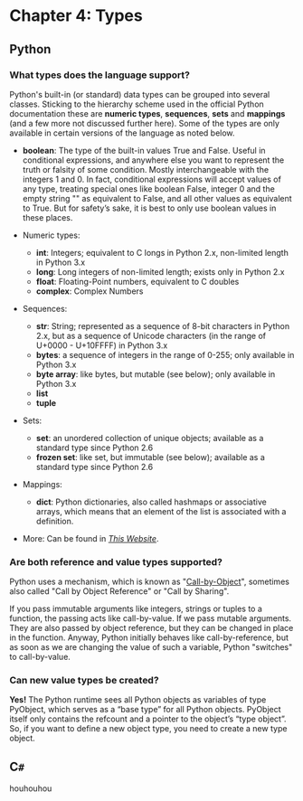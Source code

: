 # Chapter 4: Types

## Python

### What types does the language support?

Python's built-in (or standard) data types can be grouped into several classes. Sticking to the hierarchy scheme used in the official Python documentation these are **numeric types**, **sequences**, **sets** and **mappings** (and a few more not discussed further here). Some of the types are only available in certain versions of the language as noted below.

- **boolean**: The type of the built-in values True and False. Useful in conditional expressions, and anywhere else you want to represent the truth or falsity of some condition. Mostly interchangeable with the integers 1 and 0. In fact, conditional expressions will accept values of any type, treating special ones like boolean False, integer 0 and the empty string "" as equivalent to False, and all other values as equivalent to True. But for safety’s sake, it is best to only use boolean values in these places.

- Numeric types:
  - **int**: Integers; equivalent to C longs in Python 2.x, non-limited length in Python 3.x
  - **long**: Long integers of non-limited length; exists only in Python 2.x
  - **float**: Floating-Point numbers, equivalent to C doubles
  - **complex**: Complex Numbers

- Sequences:
  - **str**: String; represented as a sequence of 8-bit characters in Python 2.x, but as a sequence of Unicode characters (in the range of U+0000 - U+10FFFF) in Python 3.x
  - **bytes**: a sequence of integers in the range of 0-255; only available in Python 3.x
  - **byte array**: like bytes, but mutable (see below); only available in Python 3.x
  - **list**
  - **tuple**

- Sets:
  - **set**: an unordered collection of unique objects; available as a standard type since Python 2.6
  - **frozen set**: like set, but immutable (see below); available as a standard type since Python 2.6

- Mappings:
  - **dict**: Python dictionaries, also called hashmaps or associative arrays, which means that an element of the list is associated with a definition.

- More:
  Can be found in [*This Website*](https://en.wikibooks.org/wiki/Python_Programming/Data_Types).

### Are both reference and value types supported?

Python uses a mechanism, which is known as "[Call-by-Object](http://stackoverflow.com/questions/10844088/python-what-is-the-difference-between-call-by-value-and-call-by-object)", sometimes also called "Call by Object Reference" or "Call by Sharing".

If you pass immutable arguments like integers, strings or tuples to a function, the passing acts like call-by-value. If we pass mutable arguments. They are also passed by object reference, but they can be changed in place in the function.
Anyway, Python initially behaves like call-by-reference, but as soon as we are changing the value of such a variable, Python "switches" to call-by-value.

### Can new value types be created?

**Yes!** The Python runtime sees all Python objects as variables of type PyObject, which serves as a “base type” for all Python objects. PyObject itself only contains the refcount and a pointer to the object’s “type object”. So, if you want to define a new object type, you need to create a new type object.

## C`#`

houhouhou

